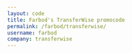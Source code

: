 ```yaml
---
layout: code
title: Farbod's TransferWise promocode
permalink: /farbod/transferwise/
username: farbod
company: transferwise
---
```

